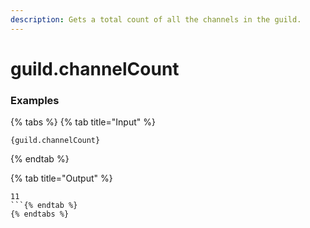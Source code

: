 ```yaml
---
description: Gets a total count of all the channels in the guild.
---
```


# guild.channelCount

### Examples

{% tabs %}
{% tab title="Input" %}
```text
{guild.channelCount}
```
{% endtab %}

{% tab title="Output" %}
```text
11
```{% endtab %}
{% endtabs %}